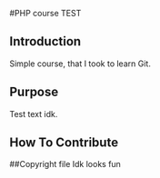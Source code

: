 #PHP course
TEST

## Introduction
Simple course, that I took to learn Git.

## Purpose
Test text idk.

## How To Contribute

##Copyright file
Idk looks fun
